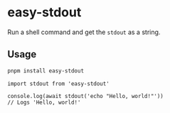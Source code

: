 # easy-stdout

Run a shell command and get the `stdout` as a string.

## Usage

```sh
pnpm install easy-stdout
```

```tsx
import stdout from 'easy-stdout'

console.log(await stdout('echo "Hello, world!"'))
// Logs 'Hello, world!'
```
